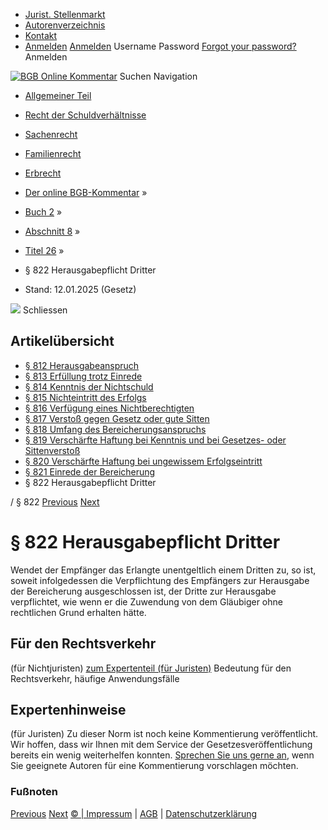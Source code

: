   * [Jurist. Stellenmarkt](https://bgb.kommentar.de/Buch-2/Abschnitt-8/Titel-26/</job-board> "Jurist. Stellenmarkt")
  * [Autorenverzeichnis](https://bgb.kommentar.de/Buch-2/Abschnitt-8/Titel-26/</Autorenverzeichnis> "Autorenverzeichnis")
  * [Kontakt](https://bgb.kommentar.de/Buch-2/Abschnitt-8/Titel-26/</Kontakt>)
  * [Anmelden](https://bgb.kommentar.de/Buch-2/Abschnitt-8/Titel-26/<#login> "show login form") [Anmelden](https://bgb.kommentar.de/Buch-2/Abschnitt-8/Titel-26/<#> "hide login form") Username Password
[Forgot your password?](https://bgb.kommentar.de/Buch-2/Abschnitt-8/Titel-26/</user/forgotpassword>) Anmelden 


[![BGB Online Kommentar](https://bgb.kommentar.de/extension/bgb/design/bgb/images/logo.png)](https://bgb.kommentar.de/Buch-2/Abschnitt-8/Titel-26/</> "BGB Online Kommentar")
Suchen
Navigation
  * [Allgemeiner Teil](https://bgb.kommentar.de/Buch-2/Abschnitt-8/Titel-26/</Buch-1>)
  * [Recht der Schuldverhältnisse](https://bgb.kommentar.de/Buch-2/Abschnitt-8/Titel-26/</Buch-2>)
  * [Sachenrecht](https://bgb.kommentar.de/Buch-2/Abschnitt-8/Titel-26/</Buch-3>)
  * [Familienrecht](https://bgb.kommentar.de/Buch-2/Abschnitt-8/Titel-26/</Buch-4>)
  * [Erbrecht](https://bgb.kommentar.de/Buch-2/Abschnitt-8/Titel-26/</Buch-5>)


  * [Der online BGB-Kommentar](https://bgb.kommentar.de/Buch-2/Abschnitt-8/Titel-26/</>) »
  * [Buch 2](https://bgb.kommentar.de/Buch-2/Abschnitt-8/Titel-26/</Buch-2>) »
  * [Abschnitt 8](https://bgb.kommentar.de/Buch-2/Abschnitt-8/Titel-26/</Buch-2/Abschnitt-8>) »
  * [Titel 26](https://bgb.kommentar.de/Buch-2/Abschnitt-8/Titel-26/</Buch-2/Abschnitt-8/Titel-26>) »
  * § 822 Herausgabepflicht Dritter 
  * Stand: 12.01.2025 (Gesetz) 


![](https://vg01.met.vgwort.de/na/1c9909529ead4f509072c06d9081a7d5)
Schliessen 
## Artikelübersicht
  * [ § 812 Herausgabeanspruch ](https://bgb.kommentar.de/Buch-2/Abschnitt-8/Titel-26/</Buch-2/Abschnitt-8/Titel-26/Herausgabeanspruch>)
  * [ § 813 Erfüllung trotz Einrede ](https://bgb.kommentar.de/Buch-2/Abschnitt-8/Titel-26/</Buch-2/Abschnitt-8/Titel-26/Erfuellung-trotz-Einrede>)
  * [ § 814 Kenntnis der Nichtschuld ](https://bgb.kommentar.de/Buch-2/Abschnitt-8/Titel-26/</Buch-2/Abschnitt-8/Titel-26/Kenntnis-der-Nichtschuld>)
  * [ § 815 Nichteintritt des Erfolgs ](https://bgb.kommentar.de/Buch-2/Abschnitt-8/Titel-26/</Buch-2/Abschnitt-8/Titel-26/Nichteintritt-des-Erfolgs>)
  * [ § 816 Verfügung eines Nichtberechtigten ](https://bgb.kommentar.de/Buch-2/Abschnitt-8/Titel-26/</Buch-2/Abschnitt-8/Titel-26/Verfuegung-eines-Nichtberechtigten>)
  * [ § 817 Verstoß gegen Gesetz oder gute Sitten ](https://bgb.kommentar.de/Buch-2/Abschnitt-8/Titel-26/</Buch-2/Abschnitt-8/Titel-26/Verstoss-gegen-Gesetz-oder-gute-Sitten>)
  * [ § 818 Umfang des Bereicherungsanspruchs ](https://bgb.kommentar.de/Buch-2/Abschnitt-8/Titel-26/</Buch-2/Abschnitt-8/Titel-26/Umfang-des-Bereicherungsanspruchs>)
  * [ § 819 Verschärfte Haftung bei Kenntnis und bei Gesetzes- oder Sittenverstoß ](https://bgb.kommentar.de/Buch-2/Abschnitt-8/Titel-26/</Buch-2/Abschnitt-8/Titel-26/Verschaerfte-Haftung-bei-Kenntnis-und-bei-Gesetzes-oder-Sittenverstoss>)
  * [ § 820 Verschärfte Haftung bei ungewissem Erfolgseintritt ](https://bgb.kommentar.de/Buch-2/Abschnitt-8/Titel-26/</Buch-2/Abschnitt-8/Titel-26/Verschaerfte-Haftung-bei-ungewissem-Erfolgseintritt>)
  * [ § 821 Einrede der Bereicherung ](https://bgb.kommentar.de/Buch-2/Abschnitt-8/Titel-26/</Buch-2/Abschnitt-8/Titel-26/Einrede-der-Bereicherung>)
  * § 822 Herausgabepflicht Dritter 


/ § 822 
[Previous](https://bgb.kommentar.de/Buch-2/Abschnitt-8/Titel-26/</Buch-2/Abschnitt-8/Titel-26/Einrede-der-Bereicherung> "§ 821 Einrede der Bereicherung") [Next](https://bgb.kommentar.de/Buch-2/Abschnitt-8/Titel-26/</Buch-2/Abschnitt-8/Titel-27/Schadensersatzpflicht> "§ 823 Schadensersatzpflicht")
# § 822 Herausgabepflicht Dritter
Wendet der Empfänger das Erlangte unentgeltlich einem Dritten zu, so ist, soweit infolgedessen die Verpflichtung des Empfängers zur Herausgabe der Bereicherung ausgeschlossen ist, der Dritte zur Herausgabe verpflichtet, wie wenn er die Zuwendung von dem Gläubiger ohne rechtlichen Grund erhalten hätte.
## Für den Rechtsverkehr 
(für Nichtjuristen)
[zum Expertenteil (für Juristen)](https://bgb.kommentar.de/Buch-2/Abschnitt-8/Titel-26/<#expertenhinweise>)
Bedeutung für den Rechtsverkehr, häufige Anwendungsfälle
## Expertenhinweise
(für Juristen)
Zu dieser Norm ist noch keine Kommentierung veröffentlicht. Wir hoffen, dass wir Ihnen mit dem Service der Gesetzesveröffentlichung bereits ein wenig weiterhelfen konnten. [Sprechen Sie uns gerne an](https://bgb.kommentar.de/Buch-2/Abschnitt-8/Titel-26/</Kontakt>), wenn Sie geeignete Autoren für eine Kommentierung vorschlagen möchten. 
### Fußnoten
[Previous](https://bgb.kommentar.de/Buch-2/Abschnitt-8/Titel-26/</Buch-2/Abschnitt-8/Titel-26/Einrede-der-Bereicherung> "§ 821 Einrede der Bereicherung") [Next](https://bgb.kommentar.de/Buch-2/Abschnitt-8/Titel-26/</Buch-2/Abschnitt-8/Titel-27/Schadensersatzpflicht> "§ 823 Schadensersatzpflicht")
[© | Impressum](https://bgb.kommentar.de/Buch-2/Abschnitt-8/Titel-26/</Kontakt>) | [AGB](https://bgb.kommentar.de/Buch-2/Abschnitt-8/Titel-26/</AGB>) | [Datenschutzerklärung](https://bgb.kommentar.de/Buch-2/Abschnitt-8/Titel-26/</Datenschutzerklaerung-fuer-Leser>)
